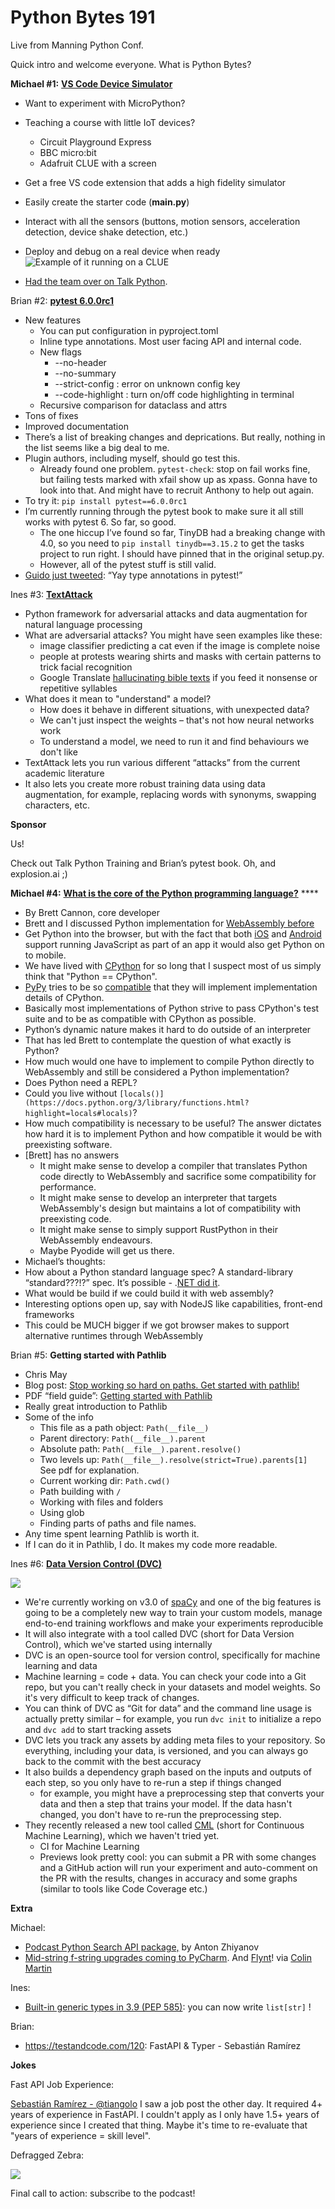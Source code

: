 # Python Bytes 191
Live from Manning Python Conf.

Quick intro and welcome everyone. What is Python Bytes?

**Michael #1:** [**VS Code Device Simulator**](https://marketplace.visualstudio.com/items?itemName=ms-python.devicesimulatorexpress)

- Want to experiment with MicroPython? 
- Teaching a course with little IoT devices? 
    - Circuit Playground Express
    - BBC micro:bit
    - Adafruit CLUE with a screen
- Get a free VS code extension that adds a high fidelity simulator
- Easily create the starter code (**main.py**)
- Interact with all the sensors (buttons, motion sensors, acceleration detection, device shake detection, etc.)
- Deploy and debug on a real device when ready
![Example of it running on a CLUE](https://www.microsoft.com/en-us/garage/wp-content/uploads/sites/5/2020/04/DeviceSimulatorExpress_ScreenShot4-1.png)

- [Had the team over on Talk Python](https://talkpython.fm/episodes/show/272/no-iot-things-in-hand-simulate-them-with-device-simulator-express).

Brian #2: [**pytest 6.0.0rc1**](https://docs.pytest.org/en/latest/changelog.html) 

- New features
    - You can put configuration in pyproject.toml
    - Inline type annotations. Most user facing API and internal code.
    - New flags
        - --no-header
        - --no-summary
        - --strict-config : error on unknown config key
        - --code-highlight : turn on/off code highlighting in terminal
    - Recursive comparison for dataclass and attrs
- Tons of fixes
- Improved documentation
- There’s a list of breaking changes and deprications. But really, nothing in the list seems like a big deal to me.
- Plugin authors, including myself, should go test this.
    - Already found one problem. `pytest-check`: stop on fail works fine, but failing tests marked with xfail show up as xpass. Gonna have to look into that. And might have to recruit Anthony to help out again.
- To try it: `pip install pytest==6.0.0rc1`
- I’m currently running through the pytest book to make sure it all still works with pytest 6. So far, so good. 
    - The one hiccup I’ve found so far, TinyDB had a breaking change with 4.0, so you need to `pip install tinydb==3.15.2` to get the tasks project to run right. I should have pinned that in the original setup.py.
    - However, all of the pytest stuff is still valid.
- [Guido just tweeted](https://twitter.com/gvanrossum/status/1282175743493935104): “Yay type annotations in pytest!”

Ines #3: [**TextAttack**](https://github.com/QData/TextAttack)

- Python framework for adversarial attacks and data augmentation for natural language processing
- What are adversarial attacks? You might have seen examples like these:
    - image classifier predicting a cat even if the image is complete noise
    - people at protests wearing shirts and masks with certain patterns to trick facial recognition
    - Google Translate [hallucinating bible texts](https://deliprao.com/archives/301) if you feed it nonsense or repetitive syllables
- What does it mean to "understand" a model?
    - How does it behave in different situations, with unexpected data?
    - We can't just inspect the weights – that's not how neural networks work
    - To understand a model, we need to run it and find behaviours we don't like
- TextAttack lets you run various different “attacks” from the current academic literature
- It also lets you create more robust training data using data augmentation, for example, replacing words with synonyms, swapping characters, etc.

**Sponsor**

Us!

Check out Talk Python Training and Brian’s pytest book. Oh, and explosion.ai ;)

**Michael #4:** [**What is the core of the Python programming language?**](https://snarky.ca/what-is-the-core-of-the-python-programming-language/) ****

- By Brett Cannon, core developer
- Brett and I discussed Python implementation for [WebAssembly before](https://webassembly.org/)
- Get Python into the browser, but with the fact that both [iOS](https://developer.apple.com/documentation/javascriptcore) and [Android](https://developer.android.com/guide/webapps) support running JavaScript as part of an app it would also get Python on to mobile.
- We have  lived with [CPython](https://github.com/python/cpython) for so long that I suspect most of us simply think that "Python == CPython".
- [PyPy](https://www.pypy.org/) tries to be so [compatible](https://www.pypy.org/compat.html) that they will implement implementation details of CPython.
-  Basically most implementations of Python strive to pass CPython's test suite and to be as compatible with CPython as possible.
- Python’s dynamic nature makes it hard to do outside of an interpreter
- That has led Brett to contemplate the question of what exactly is Python?
- How much would one have to implement to compile Python directly to WebAssembly and still be considered a Python implementation?
- Does Python need a REPL?
- Could you live without `[locals()](https://docs.python.org/3/library/functions.html?highlight=locals#locals)`?
- How much compatibility is necessary to be useful? The answer dictates how hard it is to implement Python and how compatible it would be with preexisting software.
- [Brett] has no answers
    - It might make sense to develop a compiler that translates Python code directly to WebAssembly and sacrifice some compatibility for performance. 
    - It might make sense to develop an interpreter that targets WebAssembly's design but maintains a lot of compatibility with preexisting code. 
    - It might make sense to simply support RustPython in their WebAssembly endeavours. 
    - Maybe Pyodide will get us there.
- Michael’s thoughts: 
- How about a Python standard language spec? A standard-library “standard???!?” spec. It’s possible - .[NET did it](https://docs.microsoft.com/en-us/dotnet/standard/net-standard).
- What would be build if we could build it with web assembly?
- Interesting options open up, say with NodeJS like capabilities, front-end frameworks
- This could be MUCH bigger if we got browser makes to support alternative runtimes through WebAssembly

Brian #5: **Getting started with Pathlib**

- Chris May
- Blog post: [Stop working so hard on paths. Get started with pathlib!](https://everydaysuperpowers.dev/articles/stop-working-so-hard-paths-get-started-pathlib/)
- PDF “field guide”: [Getting started with Pathlib](https://everydaysuperpowers.dev/documents/3/ES-Getting_Started_with_Pathlib.pdf)
- Really great introduction to Pathlib
- Some of the info
    - This file as a path object: `Path(__file__)`
    - Parent directory: `Path(__file__).parent`
    - Absolute path:  `Path(__file__).parent.resolve()`
    - Two levels up:  `Path(__file__).resolve(strict=True).parents[1]` See pdf for explanation.
    - Current working dir: `Path.cwd()`
    - Path building with `/`
    - Working with files and folders
    - Using glob
    - Finding parts of paths and file names.
- Any time spent learning Pathlib is worth it. 
- If I can do it in Pathlib, I do. It makes my code more readable.

Ines #6: [**Data Version Control (DVC)**](https://dvc.org/)

![](https://paper-attachments.dropbox.com/s_3C80362588E556A2A94CFCC192BC01E3A9CD56E45FE09AB3F372C35AC24DB158_1594739271850_Screenshot+2020-07-14+at+17.01.25.png)

- We're currently working on v3.0 of [spaCy](https://spacy.io) and one of the big features is going to be a completely new way to train your custom models, manage end-to-end training workflows and make your experiments reproducible
- It will also integrate with a tool called DVC (short for Data Version Control), which we've started using internally
- DVC is an open-source tool for version control, specifically for machine learning and data
- Machine learning = code + data. You can check your code into a Git repo, but you can't really check in your datasets and model weights. So it's very difficult to keep track of changes.
- You can think of DVC as “Git for data” and the command line usage is actually pretty similar – for example, you run `dvc init` to initialize a repo and `dvc add` to start tracking assets
- DVC lets you track any assets by adding meta files to your repository. So everything, including your data, is versioned, and you can always go back to the commit with the best accuracy
- It also builds a dependency graph based on the inputs and outputs of each step, so you only have to re-run a step if things changed
    - for example, you might have a preprocessing step that converts your data and then a step that trains your model. If the data hasn't changed, you don't have to re-run the preprocessing step.
- They recently released a new tool called [CML](https://cml.dev/) (short for Continuous Machine Learning), which we haven't tried yet.
    - CI for Machine Learning
    - Previews look pretty cool: you can submit a PR with some changes and a GitHub action will run your experiment and auto-comment on the PR with the results, changes in accuracy and some graphs (similar to tools like Code Coverage etc.)

**Extra**

Michael: 

- [Podcast Python Search API package,](https://github.com/nalgeon/podsearch-py) by Anton Zhiyanov
- [Mid-string f-string upgrades coming to PyCharm](https://twitter.com/NotGbo/status/1275265091139756032). And [Flynt](https://github.com/ikamensh/flynt)! via [Colin Martin](https://twitter.com/NotGbo)

Ines:

- [Built-in generic types in 3.9 (PEP 585)](https://docs.python.org/3.9/whatsnew/3.9.html#pep-585-builtin-generic-types):  you can now write `list[str]` !

Brian:

- https://testandcode.com/120: FastAPI & Typer - Sebastián Ramírez

**Jokes**

Fast API Job Experience:

[Sebastián Ramírez - @tiangolo](https://twitter.com/tiangolo)
I saw a job post the other day.
It required 4+ years of experience in FastAPI.
I couldn't apply as I only have 1.5+ years of experience since I created that thing.
Maybe it's time to re-evaluate that "years of experience = skill level".

Defragged Zebra:

![](https://trello-attachments.s3.amazonaws.com/58e3f7c543422d7f3ad84f33/5ef8cf8dd4e6c71b093aa4a9/8c2413e40dbe64b2a80a6f460db7b1da/Screen_Shot_2020-06-28_at_10.08.19_AM.png)


Final call to action: subscribe to the podcast!

